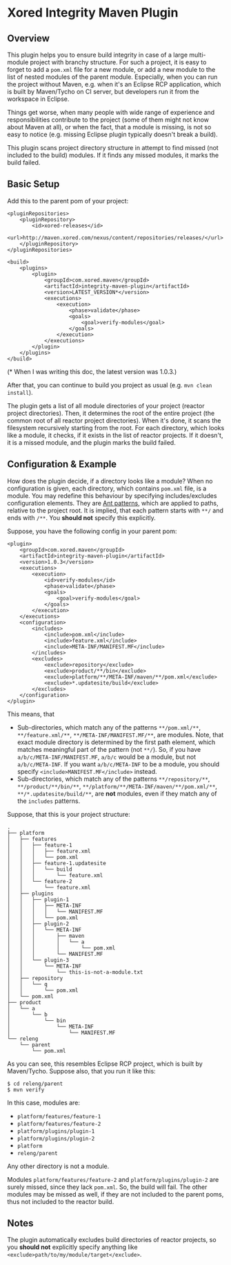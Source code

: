 Xored Integrity Maven Plugin
============================

Overview
--------

This plugin helps you to ensure build integrity in case of a large multi-module project with branchy structure.
For such a project, it is easy to forget to add a `pom.xml` file for a new module, or add a new module to the list
of nested modules of the parent module. Especially, when you can run the project without Maven, e.g. when it's
an Eclipse RCP application, which is built by Maven/Tycho on CI server, but developers run it from the workspace in
Eclipse.

Things get worse, when many people with wide range of experience and responsibilities contribute to the project
(some of them might not know about Maven at all), or when the fact, that a module is missing, is not so easy to notice
(e.g. missing Eclipse plugin typically doesn't break a build).

This plugin scans project directory structure in attempt to find missed (not included to the build) modules.
If it finds any missed modules, it marks the build failed.

Basic Setup
-----------

Add this to the parent pom of your project:

    <pluginRepositories>
        <pluginRepository>
            <id>xored-releases</id>
            <url>http://maven.xored.com/nexus/content/repositories/releases/</url>
        </pluginRepository>
    </pluginRepositories>

    <build>
        <plugins>
            <plugin>
                <groupId>com.xored.maven</groupId>
                <artifactId>integrity-maven-plugin</artifactId>
                <version>LATEST_VERSION*</version>
                <executions>
                    <execution>
                        <phase>validate</phase>
                        <goals>
                            <goal>verify-modules</goal>
                        </goals>
                    </execution>
                </executions>
            </plugin>
        </plugins>
    </build>

(\* When I was writing this doc, the latest version was 1.0.3.)

After that, you can continue to build you project as usual (e.g. `mvn clean install`).

The plugin gets a list of all module directories of your project (reactor project directories). Then, it determines
the root of the entire project (the common root of all reactor project directories). When it's done, it scans the filesystem
recursively starting from the root. For each directory, which looks like a module, it checks,
if it exists in the list of reactor projects. If it doesn't, it is a missed module, and the plugin marks the build failed.

Configuration & Example
-----------------------

How does the plugin decide, if a directory looks like a module? When no configuration is given, each directory,
which contains `pom.xml` file, is a module. You may redefine this behaviour by specifying includes/excludes
configuration elements. They are [Ant patterns](http://ant.apache.org/manual/dirtasks.html#patterns), which are applied
to paths, relative to the project root. It is implied, that each pattern starts with `**/` and ends with `/**`.
You **should not** specify this explicitly.

Suppose, you have the following config in your parent pom:

    <plugin>
        <groupId>com.xored.maven</groupId>
        <artifactId>integrity-maven-plugin</artifactId>
        <version>1.0.3</version>
        <executions>
            <execution>
                <id>verify-modules</id>
                <phase>validate</phase>
                <goals>
                    <goal>verify-modules</goal>
                </goals>
            </execution>
        </executions>
        <configuration>
            <includes>
                <include>pom.xml</include>
                <include>feature.xml</include>
                <include>META-INF/MANIFEST.MF</include>
            </includes>
            <excludes>
                <exclude>repository</exclude>
                <exclude>product/**/bin</exclude>
                <exclude>platform/**/META-INF/maven/**/pom.xml</exclude>
                <exclude>*.updatesite/build</exclude>
            </excludes>
        </configuration>
    </plugin>

This means, that

* Sub-directories, which match any of the patterns `**/pom.xml/**`, `**/feature.xml/**`,
  `**/META-INF/MANIFEST.MF/**`, are modules. Note, that exact module directory is determined by the first path element,
  which matches meaningful part of the pattern (not `**/`). So, if you have `a/b/c/META-INF/MANIFEST.MF`, `a/b/c` would
  be a module, but not `a/b/c/META-INF`. If you want `a/b/c/META-INF` to be a module, you should specify
  `<include>MANIFEST.MF</include>` instead.
* Sub-directories, which match any of the patterns `**/repository/**`, `**/product/**/bin/**`,
  `**/platform/**/META-INF/maven/**/pom.xml/**`, `**/*.updatesite/build/**`, are **not** modules, even if they match
  any of the `includes` patterns.

Suppose, that this is your project structure:

    .
    ├── platform
    │   ├── features
    │   │   ├── feature-1
    │   │   │   ├── feature.xml
    │   │   │   └── pom.xml
    │   │   ├── feature-1.updatesite
    │   │   │   └── build
    │   │   │       └── feature.xml
    │   │   └── feature-2
    │   │       └── feature.xml
    │   ├── plugins
    │   │   ├── plugin-1
    │   │   │   ├── META-INF
    │   │   │   │   └── MANIFEST.MF
    │   │   │   └── pom.xml
    │   │   ├── plugin-2
    │   │   │   └── META-INF
    │   │   │       ├── maven
    │   │   │       │   └── a
    │   │   │       │       └── pom.xml
    │   │   │       └── MANIFEST.MF
    │   │   └── plugin-3
    │   │       └── META-INF
    │   │           └── this-is-not-a-module.txt
    │   ├── repository
    │   │   └── q
    │   │       └── pom.xml
    │   └── pom.xml
    ├── product
    │   └── a
    │       └── b
    │           └── bin
    │               └── META-INF
    │                   └── MANIFEST.MF
    └── releng
        └── parent
            └── pom.xml

As you can see, this resembles Eclipse RCP project, which is built by Maven/Tycho. Suppose also, that you run it
like this:

    $ cd releng/parent
    $ mvn verify

In this case, modules are:

* `platform/features/feature-1`
* `platform/features/feature-2`
* `platform/plugins/plugin-1`
* `platform/plugins/plugin-2`
* `platform`
* `releng/parent`

Any other directory is not a module.

Modules `platform/features/feature-2` and `platform/plugins/plugin-2` are surely missed, since they lack `pom.xml`.
So, the build will fail. The other modules may be missed as well, if they are not included to the parent poms, thus
not included to the reactor build.

Notes
-----

The plugin automatically excludes build directories of reactor projects, so you **should not** explicitly specify
anything like `<exclude>path/to/my/module/target</exclude>`.
